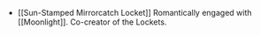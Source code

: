 * [[Sun-Stamped Mirrorcatch Locket]]
Romantically engaged with [[Moonlight]].
Co-creator of the Lockets.